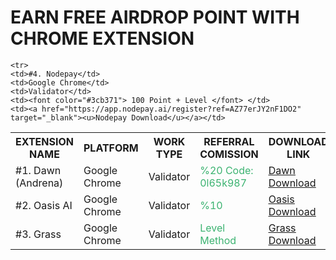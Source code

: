 <h1>EARN FREE AIRDROP POINT WITH CHROME EXTENSION</h1>
<table>
  <tr>
    <th>EXTENSION NAME</th>
    <th>PLATFORM</th>
    <th>WORK TYPE</th>
    <th>REFERRAL COMISSION</th>
    <th>DOWNLOAD LINK</th>
  </tr>
  
  <tr>
    <td>#1. Dawn (Andrena)</td>
    <td>Google Chrome</td>
    <td>Validator</td>
    <td><font color="#3cb371"> %20 Code: 0l65k987 </font></td>
    <td><a href="https://chromewebstore.google.com/detail/dawn-validator-chrome-ext/fpdkjdnhkakefebpekbdhillbhonfjjp" target="_blank"><u>Dawn Download</u></a></td> 
  </tr>
  
  <tr>
    <td>#2. Oasis AI</td>
    <td>Google Chrome</td>
    <td>Validator</td>
    <td><font color="#3cb371"> %10 </font> </td>
    <td><a href="https://r.oasis.ai/saitberki" target="_blank"><u>Oasis Download</u></a></td>  
  </tr>
  
  <tr>
    <td>#3. Grass</td>
    <td>Google Chrome</td>
    <td>Validator</td>
    <td><font color="#3cb371"> Level Method </font> </td>
    <td><a href="https://app.getgrass.io/register/?referralCode=E8kLD5rubOryXQv" target="_blank"><u>Grass Download</u></a></td>
  </tr>

    <tr>
    <td>#4. Nodepay</td>
    <td>Google Chrome</td>
    <td>Validator</td>
    <td><font color="#3cb371"> 100 Point + Level </font> </td>
    <td><a href="https://app.nodepay.ai/register?ref=AZ77erJY2nF1DO2" target="_blank"><u>Nodepay Download</u></a></td>
  </tr>

</table>
